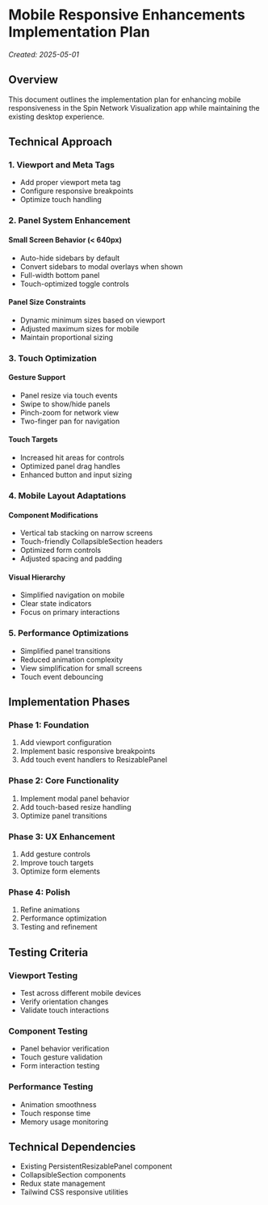# Mobile Responsive Enhancements Implementation Plan
*Created: 2025-05-01*

## Overview

This document outlines the implementation plan for enhancing mobile responsiveness in the Spin Network Visualization app while maintaining the existing desktop experience.

## Technical Approach

### 1. Viewport and Meta Tags
- Add proper viewport meta tag
- Configure responsive breakpoints
- Optimize touch handling

### 2. Panel System Enhancement
#### Small Screen Behavior (< 640px)
- Auto-hide sidebars by default
- Convert sidebars to modal overlays when shown
- Full-width bottom panel
- Touch-optimized toggle controls

#### Panel Size Constraints
- Dynamic minimum sizes based on viewport
- Adjusted maximum sizes for mobile
- Maintain proportional sizing

### 3. Touch Optimization
#### Gesture Support
- Panel resize via touch events
- Swipe to show/hide panels
- Pinch-zoom for network view
- Two-finger pan for navigation

#### Touch Targets
- Increased hit areas for controls
- Optimized panel drag handles
- Enhanced button and input sizing

### 4. Mobile Layout Adaptations
#### Component Modifications
- Vertical tab stacking on narrow screens
- Touch-friendly CollapsibleSection headers
- Optimized form controls
- Adjusted spacing and padding

#### Visual Hierarchy
- Simplified navigation on mobile
- Clear state indicators
- Focus on primary interactions

### 5. Performance Optimizations
- Simplified panel transitions
- Reduced animation complexity
- View simplification for small screens
- Touch event debouncing

## Implementation Phases

### Phase 1: Foundation
1. Add viewport configuration
2. Implement basic responsive breakpoints
3. Add touch event handlers to ResizablePanel

### Phase 2: Core Functionality
1. Implement modal panel behavior
2. Add touch-based resize handling
3. Optimize panel transitions

### Phase 3: UX Enhancement
1. Add gesture controls
2. Improve touch targets
3. Optimize form elements

### Phase 4: Polish
1. Refine animations
2. Performance optimization
3. Testing and refinement

## Testing Criteria

### Viewport Testing
- Test across different mobile devices
- Verify orientation changes
- Validate touch interactions

### Component Testing
- Panel behavior verification
- Touch gesture validation
- Form interaction testing

### Performance Testing
- Animation smoothness
- Touch response time
- Memory usage monitoring

## Technical Dependencies
- Existing PersistentResizablePanel component
- CollapsibleSection components
- Redux state management
- Tailwind CSS responsive utilities